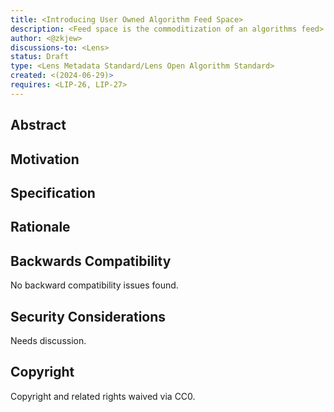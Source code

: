 ```yaml
---
title: <Introducing User Owned Algorithm Feed Space>
description: <Feed space is the commoditization of an algorithms feed>
author: <@zkjew>
discussions-to: <Lens>
status: Draft
type: <Lens Metadata Standard/Lens Open Algorithm Standard>
created: <(2024-06-29)>
requires: <LIP-26, LIP-27>
---
```


## Abstract

<!--
Every User-Owned Algorithm (UOA) will generate specific content for a user based on the specifications outlined in its metadata. This means that the content viewed by the user is determined by what is defined in the UOA's metadata. The Lens Algorithm Marketplace enables the trading of inclusion of posts in a users feed. However, it also introduces an opportunity to commoditize the content within the UOA itself, known as "feedspace". This refers to the ability for users to profit from the inclusion of metadata in their UOAs.

For instance, an emerging creator could benefit by paying for third-party algorithms to incorporate their content into their UOAs for a specified number of posts or a certain duration. This arrangement could mutually benefit both parties involved.
-->

## Motivation

<!--
User-Owned Algorithms (UOAs) have the potential to be a decisive factor distinguishing Web3 platforms from traditional social media. By commoditizing the metadata within UOAs, we can level the playing field for creators who lack the network effects needed to compete in today's algorithm-driven environments. Instead of optimizing content purely to appease algorithms, creators can concentrate on producing high-quality content to foster growth, leveraging the ability to purchase feed space within UOAs. This shift allows for a more equitable opportunity for all creators to thrive based on content quality rather than algorithmic manipulation.
-->

## Specification

<!--
The availability of feed space should be determined by the owner of the User-Owned Algorithm (UOA). For instance, in a scenario involving a third-party-managed UOA system, the third party should have the ability to offer a percentage of a user's feed, specify the number of users it reaches, the frequency of queries, or the duration content remains visible in the user's UOA metadata.
Consider this other example: an advertiser wishes to include ads in 1% of the feed space and offers to pay the user 5 USDC per year. These implementations of feed space enable users to exert greater control and derive benefits from their attention on social media platforms.

-->

## Rationale

<!--
The purpose of this LIP is to enhance users' ownership of their social media experience. User-Owned Algorithms (UOAs) empower users to control the content they see in their feeds. The Lens Algorithm Marketplace facilitates the trading of these UOAs in a competitive market, aiming to generate advantages for users. Additionally, the concept of feed space enables users and creators to gain financial or social benefits through the inclusion of curated content in users' feeds.
-->


## Backwards Compatibility

No backward compatibility issues found.

## Security Considerations

Needs discussion.

## Copyright

Copyright and related rights waived via CC0.
